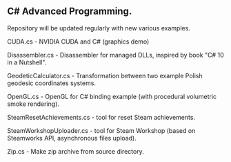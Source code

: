 ## C# Advanced Programming. 

Repository will be updated regularly with new various examples.

CUDA.cs - NVIDIA CUDA and C# (graphics demo)

Disassembler.cs - Disassembler for managed DLLs, inspired by book "C# 10 in a Nutshell".

GeodeticCalculator.cs - Transformation between two example Polish geodesic coordinates systems.

OpenGL.cs - OpenGL for C# binding example (with procedural volumetric smoke rendering).

SteamResetAchievements.cs - tool for reset Steam achievements.

SteamWorkshopUploader.cs - tool for Steam Workshop (based on Steamworks API, asynchronous files upload).

Zip.cs - Make zip archive from source directory.

